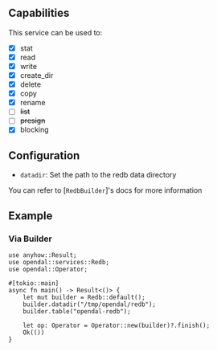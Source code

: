 ## Capabilities

This service can be used to:

- [x] stat
- [x] read
- [x] write
- [x] create_dir
- [x] delete
- [x] copy
- [x] rename
- [ ] ~~list~~
- [ ] ~~presign~~
- [x] blocking

## Configuration

- `datadir`: Set the path to the redb data directory

You can refer to [`RedbBuilder`]'s docs for more information

## Example

### Via Builder

```rust,no_run
use anyhow::Result;
use opendal::services::Redb;
use opendal::Operator;

#[tokio::main]
async fn main() -> Result<()> {
    let mut builder = Redb::default();
    builder.datadir("/tmp/opendal/redb");
    builder.table("opendal-redb");

    let op: Operator = Operator::new(builder)?.finish();
    Ok(())
}
```
